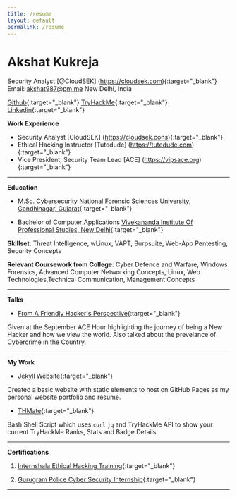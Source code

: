 ```yaml
---
title: /resume
layout: default
permalink: /resume
---
```


# Akshat Kukreja
Security Analyst [@CloudSEK] (https://cloudsek.com){:target="\_blank"}
Email: <akshat987@pm.me>
New Delhi, India


[Github](https://www.github.com/br0wnboi){:target="\_blank"} [TryHackMe](https://tryhackme.com/p/br0wnboi){:target="\_blank"} [Linkedin](https://www.linkedin.com/in/akshat987/){:target="\_blank"}

**Work Experience**
- Security Analyst [CloudSEK] (https://cloudsek.cons){:target="\_blank"}
- Ethical Hacking Instructor [Tutedude] (https://tutedude.com){:target="\_blank"}
- Vice President, Security Team Lead [ACE] (https://vipsace.org){:target="\_blank"}
*****


**Education**

- M.Sc. Cybersecurity [National Forensic Sciences University, Gandhinagar, Gujarat](https://nfsu.ac.in){:target="\_blank"}

- Bachelor of Computer Applications [Vivekananda Institute Of Professional Studies, New Delhi](https://vips.edu){:target="\_blank"}

**Skillset**: Threat Intelligence, wLinux, VAPT, Burpsuite, Web-App Pentesting, Security Concepts

**Relevant Coursework from College**: Cyber Defence and Warfare, Windows Forensics, Advanced Computer Networking Concepts, Linux, Web Technologies,Technical Communication, Management Concepts


******


**Talks**
- [From A Friendly Hacker's Perspective](https://youtu.be/uRUBeunmty4){:target="\_blank"}

Given at the September ACE Hour highlighting the journey of being a New Hacker and how we view the world. Also talked about the prevelance of Cybercrime in the Country.


******

**My Work**

- [Jekyll Website](https://github.com/br0wnboi/test-website){:target="\_blank"}

Created a basic website with static elements to host on GitHub Pages as my personal website portfolio and resume.


- [THMate](https://github.com/br0wnboi/thmate){:target="\_blank"}

Bash Shell Script which uses ```curl``` ```jq``` and TryHackMe API to show your current TryHackMe Ranks, Stats and Badge Details.

*******

**Certifications**

1. [Internshala Ethical Hacking Training](https://trainings.internshala.com/s/v/210597/7866aeef){:target="\_blank"}

2. [Gurugram Police Cyber Security Internship](./img/GPCSSI-Akshat.jpg){:target="\_blank"}

*******
